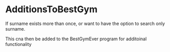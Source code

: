 # AdditionsToBestGym
If surname exists more than once, or want to have the option to search only surname.

This cna then be added to the BestGymEver program for additoinal functionality
